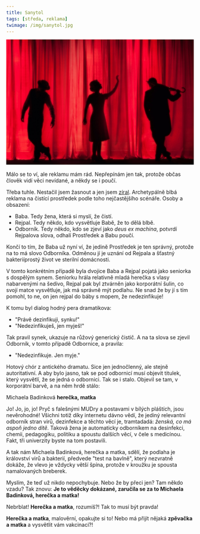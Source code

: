 ```yaml
---
title: Sanytol
tags: [středa, reklama]
twimage: /img/sanytol.jpg
---
```


![cover](/img/sanytol.jpg)

Málo se to ví, ale reklamu mám rád. Nepřepínám jen tak, protože občas člověk vidí věci nevídané, a někdy se i poučí.

Třeba tuhle. Nestačil jsem žasnout a jen jsem [zíral](https://vimeo.com/475856126). Archetypálně blbá reklama na čistící prostředek podle toho nejčastějšího scénáře. Osoby a obsazení:

- Baba. Tedy žena, která si myslí, že čistí.
- Rejpal. Tedy někdo, kdo vysvětluje Babě, že to dělá blbě.
- Odborník. Tedy někdo, kdo se zjeví jako _deus ex machina_, potvrdí Rejpalova slova, odhalí Prostředek a Babu poučí.

Končí to tím, že Baba už nyní ví, že jedině Prostředek je ten správný, protože na to má slovo Odborníka. Odměnou jí je uznání od Rejpala a šťastný bakteriíprostý život ve sterilní domácnosti.

V tomto konkrétním případě byla dvojice Baba a Rejpal pojatá jako seniorka s dospělým synem. Seniorku hrála relativně mladá herečka s vlasy nabarvenými na šedivo, Rejpal pak byl ztvárněn jako korporátní šulin, co svojí matce vysvětluje, jak má správně mýt podlahu. Ne snad že by jí s tím pomohl, to ne, on jen rejpal do báby s mopem, že nedezinfikuje! 

K tomu byl dialog hodný pera dramatikova:

- "Právě dezinfikuji, synku!"
- "Nedezinfikuješ, jen myješ!"

Tak pravil synek, ukazuje na růžový generický čistič. A na ta slova se zjevil Odborník, v tomto případě Odbornice, a pravila:

- "Nedezinfikuje. Jen  myje."

Hotový chór z antického dramatu. Sice jen jednočlenný, ale stejně autoritativní. A aby bylo jasno, tak se pod odbornicí musí objevit titulek, který vysvětlí, že se jedná o odbornici. Tak se i stalo. Objevil se tam, v korporátní barvě, a na něm hrdě stálo:

Michaela Badinková
**herečka, matka**

Jo! Jo, jo, jo! Pryč s falešnými MUDry a postavami v bílých pláštích, jsou nevěrohodné! Všichni totiž díky internetu dávno vědí, že jediný relevantní odborník stran virů, dezinfekce a těchto věcí je, tramtadadá: _ženská, co má aspoň jedno dítě_. Taková žena je automaticky odborníkem na desinfekci, chemii, pedagogiku, politiku a spoustu dalších věcí, v čele s medicínou. Fakt, tři univerzity byste na tom postavili.

A tak nám Michaela Badinková, herečka a matka, sdělí, že podlaha je království virů a bakterií, předvede "test na bavlně", který nezvratně dokáže, že vlevo je vždycky větší špína, protože v kroužku je spousta namalovaných breberek.

Myslím, že teď už nikdo nepochybuje. Nebo že by přeci jen? Tam někdo vzadu? Tak znovu: **Je to věděcky dokázané, zaručila se za to Michaela Badinková, herečka a matka!**

Nebrblat! **Herečka a matka**, rozumíš?! Tak to musí být pravda!

**Herečka a matka**, malověrní, opakujte si to! Nebo má přijít nějaká **zpěvačka a matka** a vysvětlit vám vakcinaci?!